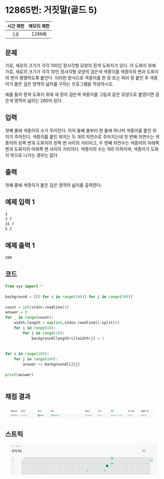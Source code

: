 # 12865번: 거짓말(골드 5)
| 시간 제한 | 메모리 제한 |
|:-----:|:------:|
|  1초   | 128MB  |

## 문제
가로, 세로의 크기가 각각 100인 정사각형 모양의 흰색 도화지가 있다. 이 도화지 위에 가로, 세로의 크기가 각각 10인 정사각형 모양의 검은색 색종이를 색종이의 변과 도화지의 변이 평행하도록 붙인다. 이러한 방식으로 색종이를 한 장 또는 여러 장 붙인 후 색종이가 붙은 검은 영역의 넓이를 구하는 프로그램을 작성하시오.



예를 들어 흰색 도화지 위에 세 장의 검은색 색종이를 그림과 같은 모양으로 붙였다면 검은색 영역의 넓이는 260이 된다.

## 입력
첫째 줄에 색종이의 수가 주어진다. 이어 둘째 줄부터 한 줄에 하나씩 색종이를 붙인 위치가 주어진다. 색종이를 붙인 위치는 두 개의 자연수로 주어지는데 첫 번째 자연수는 색종이의 왼쪽 변과 도화지의 왼쪽 변 사이의 거리이고, 두 번째 자연수는 색종이의 아래쪽 변과 도화지의 아래쪽 변 사이의 거리이다. 색종이의 수는 100 이하이며, 색종이가 도화지 밖으로 나가는 경우는 없다

## 출력
첫째 줄에 색종이가 붙은 검은 영역의 넓이를 출력한다.

## 예제 입력 1
```text
3
3 7
15 7
5 2
```
## 예제 출력 1
```text
260
```

## 코드
```python
from sys import *

background = [[0 for i in range(100)] for j in range(100)]

count = int(stdin.readline())
answer = 0
for _ in range(count):
    width,length = map(int,stdin.readline().split())
    for i in range(10):
        for j in range(10):
            background[length+i][width+j] = 1

    
for i in range(100):
    for j in range(100):
        answer += background[i][j]
    
print(answer)
        
```

## 채점 결과
![image](result.png)

## 스트릭
![image](streak.png)